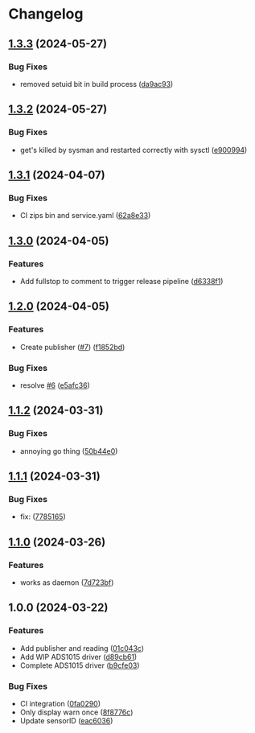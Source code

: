 # Changelog

## [1.3.3](https://github.com/VU-ASE/mod-BatterySensor/compare/v1.3.2...v1.3.3) (2024-05-27)


### Bug Fixes

* removed setuid bit in build process ([da9ac93](https://github.com/VU-ASE/mod-BatterySensor/commit/da9ac93aa8186cc704aaf1f166bdd92621099259))

## [1.3.2](https://github.com/VU-ASE/mod-BatterySensor/compare/v1.3.1...v1.3.2) (2024-05-27)


### Bug Fixes

* get's killed by sysman and restarted correctly with sysctl ([e900994](https://github.com/VU-ASE/mod-BatterySensor/commit/e90099433b5be7f1afd2d65b1acceb4daae0ea57))

## [1.3.1](https://github.com/VU-ASE/mod-BatterySensor/compare/v1.3.0...v1.3.1) (2024-04-07)


### Bug Fixes

* CI zips bin and service.yaml ([62a8e33](https://github.com/VU-ASE/mod-BatterySensor/commit/62a8e33af69d81f7f34ea79877034fdf162d7143))

## [1.3.0](https://github.com/VU-ASE/mod-BatterySensor/compare/v1.2.0...v1.3.0) (2024-04-05)


### Features

* Add fullstop to comment to trigger release pipeline ([d6338f1](https://github.com/VU-ASE/mod-BatterySensor/commit/d6338f1c928072c6929a4c20a1e4175d4f6c3149))

## [1.2.0](https://github.com/VU-ASE/mod-BatterySensor/compare/v1.1.2...v1.2.0) (2024-04-05)


### Features

* Create publisher ([#7](https://github.com/VU-ASE/mod-BatterySensor/issues/7)) ([f1852bd](https://github.com/VU-ASE/mod-BatterySensor/commit/f1852bd882ab964adbc2272c15adeab7ce64e985))


### Bug Fixes

* resolve [#6](https://github.com/VU-ASE/mod-BatterySensor/issues/6) ([e5afc36](https://github.com/VU-ASE/mod-BatterySensor/commit/e5afc364bdc7c8d48201a9390c80d8d9f97cd247))

## [1.1.2](https://github.com/VU-ASE/mod-BatterySensor/compare/v1.1.1...v1.1.2) (2024-03-31)


### Bug Fixes

* annoying go thing ([50b44e0](https://github.com/VU-ASE/mod-BatterySensor/commit/50b44e0277f2cfc12952b4cb1c9298215e53602d))

## [1.1.1](https://github.com/VU-ASE/mod-BatterySensor/compare/v1.1.0...v1.1.1) (2024-03-31)


### Bug Fixes

* fix:  ([7785165](https://github.com/VU-ASE/mod-BatterySensor/commit/778516560d70ffd6a8ce16f0c06b6ad34f157082))

## [1.1.0](https://github.com/VU-ASE/mod-BatterySensor/compare/v1.0.0...v1.1.0) (2024-03-26)


### Features

* works as daemon ([7d723bf](https://github.com/VU-ASE/mod-BatterySensor/commit/7d723bfb4ef5f0a8899ac03d4a5b1834ca9cc5b2))

## 1.0.0 (2024-03-22)


### Features

* Add publisher and reading ([01c043c](https://github.com/VU-ASE/mod-BatterySensor/commit/01c043cf3ef968301dc64a7917d59cd3df92e9de))
* Add WIP ADS1015 driver ([d89cb61](https://github.com/VU-ASE/mod-BatterySensor/commit/d89cb61d73da242681da4f770ede9e6d1f068467))
* Complete ADS1015 driver ([b9cfe03](https://github.com/VU-ASE/mod-BatterySensor/commit/b9cfe03c27de0d4e6eb0397ec7a49cde6ce48e51))


### Bug Fixes

* CI integration ([0fa0290](https://github.com/VU-ASE/mod-BatterySensor/commit/0fa029080aee9af7a82f77500b43337d230fa9ce))
* Only display warn once ([8f8776c](https://github.com/VU-ASE/mod-BatterySensor/commit/8f8776ce230b9c7ab2f2a4b3e62b34e156ad9bf3))
* Update sensorID ([eac6036](https://github.com/VU-ASE/mod-BatterySensor/commit/eac60360182c8e8379df2c73256a1da9dbcd6fe4))
